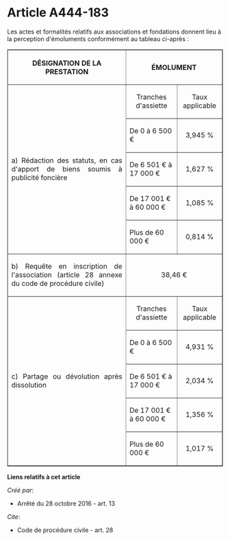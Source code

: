 # Article A444-183

Les actes et formalités relatifs aux associations et fondations  donnent lieu à la perception d'émoluments conformément au
tableau  ci-après : 

<table border="1">
      <tbody>
        <tr>
          <th>

DÉSIGNATION DE LA PRESTATION 

</th>
          <th colspan="2">

ÉMOLUMENT 

</th>
        </tr>
        <tr>
          <td align="justify" rowspan="5">

a) Rédaction des statuts, en cas d'apport de biens soumis à publicité foncière 

</td>
          <td align="center" valign="middle">

Tranches d'assiette 

</td>
          <td align="center" valign="middle">

Taux applicable 

</td>
        </tr>
        <tr>
          <td align="left" valign="middle">

De 0 à 6 500 € 

</td>
          <td align="center" valign="middle">

3,945 % 

</td>
        </tr>
        <tr>
          <td align="left" valign="middle">

De 6 501 € à 17 000 € 

</td>
          <td align="center" valign="middle">

1,627 % 

</td>
        </tr>
        <tr>
          <td align="left" valign="middle">

De 17 001 € à 60 000 € 

</td>
          <td align="center" valign="middle">

1,085 % 

</td>
        </tr>
        <tr>
          <td align="left" valign="middle">

Plus de 60 000 € 

</td>
          <td align="center" valign="middle">

0,814 % 

</td>
        </tr>
        <tr>
          <td align="justify">

b) Requête en inscription de l'association (article 28 annexe du code de procédure civile) 

</td>
          <td align="center" colspan="2" valign="middle">

38,46 € 

</td>
        </tr>
        <tr>
          <td align="justify" rowspan="5">

c) Partage ou dévolution après dissolution 

</td>
          <td align="center" valign="middle">

Tranches d'assiette 

</td>
          <td align="center" valign="middle">

Taux applicable 

</td>
        </tr>
        <tr>
          <td align="left" valign="middle">

De 0 à 6 500 € 

</td>
          <td align="center" valign="middle">

4,931 % 

</td>
        </tr>
        <tr>
          <td align="left" valign="middle">

De 6 501 € à 17 000 € 

</td>
          <td align="center" valign="middle">

2,034 % 

</td>
        </tr>
        <tr>
          <td align="left" valign="middle">

De 17 001 € à 60 000 € 

</td>
          <td align="center" valign="middle">

1,356 % 

</td>
        </tr>
        <tr>
          <td align="left" valign="middle">

Plus de 60 000 € 

</td>
          <td align="center" valign="middle">

1,017 % 

</td>
        </tr>
      </tbody>
    </table>

**Liens relatifs à cet article**

_Créé par_:

  - Arrêté du 28 octobre 2016 - art. 13

_Cite_:

  - Code de procédure civile - art. 28
